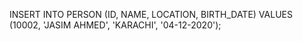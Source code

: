 INSERT INTO PERSON
(ID, NAME, LOCATION, BIRTH_DATE)
VALUES (10002, 'JASIM AHMED', 'KARACHI', '04-12-2020');